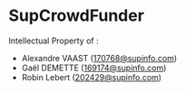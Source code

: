 SupCrowdFunder
==============

Intellectual Property of :

* Alexandre VAAST (170768@supinfo.com)
* Gaël DEMETTE (169174@supinfo.com)
* Robin Lebert (202429@supinfo.com)